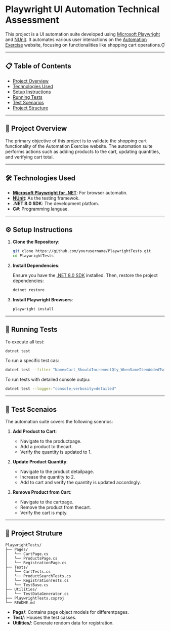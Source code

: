 # Playwright UI Automation Technical Assessment

This project is a UI automation suite developed using [Microsoft Playwright](https://playwright.dev/dotnet/) and [NUnit](https://nunit.org/). It automates various user interactions on the [Automation Exercise](https://automationexercise.com) website, focusing on functionalities like shopping cart operations.

---

## 📋 Table of Contents

- [Project Overview](#project-overview)
- [Technologies Used](#technologies-used)
- [Setup Instructions](#setup-instructions)
- [Running Tests](#running-tests)
- [Test Scenarios](#test-scenarios)
- [Project Structure](#project-structure)

---

## 📌 Project Overview
The primary objective of this project is to validate the shopping cart functionality of the Automation Exercise website. The automation suite performs actions such as adding products to the cart, updating quantities, and verifying cart total.

---

## 🛠️ Technologies Used
- **[Microsoft Playwright for .NET](https://playwright.dev/dotnet/)**: For browser automatin.
- **[NUnit](https://nunit.org/)**: As the testing framewok.
- **.NET 8.0 SDK**: The development platfom.
- **C#**: Programming languae.

---

## ⚙️ Setup Instructions

1. **Clone the Repository**:

   ```bash
   git clone https://github.com/yourusername/PlaywrightTests.git
   cd PlaywrightTests
   ```

2. **Install Dependencies**:

   Ensure you have the [.NET 8.0 SDK](https://dotnet.microsoft.com/download/dotnet/8.0) installed. Then, restore the project dependencies:

   ```bash
   dotnet restore
   ```

3. **Install Playwright Browsers**:

   ```bash
   playwright install
   ```

---

## 🚀 Running Tests

To execute all test:

```bash
dotnet test
```

To run a specific test cas:

```bash
dotnet test --filter "Name=Cart_ShouldIncrementQty_WhenSameItemAddedTwice"
```

To run tests with detailed console outpu:

```bash
dotnet test --logger:"console;verbosity=detailed"
```

---

## 🧪 Test Scenaios

The automation suite covers the following scenrios:

1. **Add Product to Cart**:
   - Navigate to the productpage.   
   - Add a product to thecart.   
   - Verify the quantity is updated to 1.

2. **Update Product Quantity**:
   - Navigate to the product detailpage.   
   - Increase the quantity to 2.   
   - Add to cart and verify the quantity is updated accordngly.

3. **Remove Product from Cart**:
   - Navigate to the cartpage.   
   - Remove the product from thecart.   
   - Verify the cart is mpty.

---

## 📁 Project Struture

```plaintext
PlaywrightTests/
├── Pages/
│   └── CartPage.cs
│   └── ProductsPage.cs
│   └── RegistrationPage.cs
├── Tests/
│   └── CartTests.cs
│   └── ProductSearchTests.cs
│   └── RegistrationTests.cs
│   └── TestBase.cs
├── Utilities/
│   └── TestDataGenerator.cs
├── PlaywrightTests.csproj
└── README.md
```

- **Pags/**: Contains page object models for differentpages.
- **Test/**: Houses the test casses.
- **Utilities/**: Generate rendom data for registration.